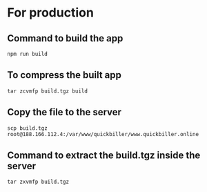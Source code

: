 # For production

## Command to build the app
`npm run build`

## To compress the built app
`tar zcvmfp build.tgz build`

## Copy the file to the server
`scp build.tgz root@188.166.112.4:/var/www/quickbiller/www.quickbiller.online`

## Command to extract the build.tgz inside the server
`tar zxvmfp build.tgz`

